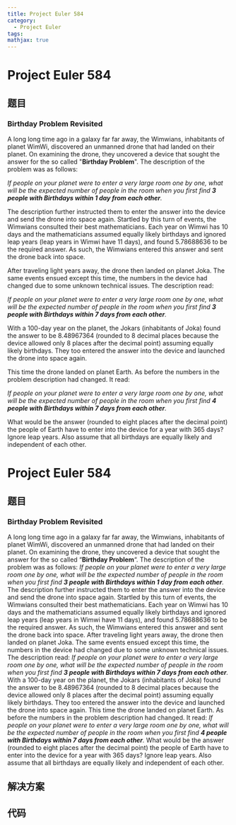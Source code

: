 ```yaml
---
title: Project Euler 584
category:
  - Project Euler
tags:
mathjax: true
---
```

<escape><!-- more --></escape>
    
# Project Euler 584
## 题目
### Birthday Problem Revisited


A long long time ago in a galaxy far far away, the Wimwians, inhabitants of planet WimWi, discovered an unmanned drone that had landed on their planet. On examining the drone, they uncovered a device that sought the answer for the so called "<b>Birthday Problem</b>". The description of the problem was as follows:

<i>If people on your planet were to enter a very large room one by one, what will be the expected number of people in the room when you first find <b>3 people with Birthdays within 1 day from each other</b>.</i>

The description further instructed them to enter the answer into the device and send the drone into space again. Startled by this turn of events, the Wimwians consulted their best mathematicians. Each year on Wimwi has 10 days and the mathematicians assumed equally likely birthdays and ignored leap years (leap years in Wimwi have 11 days), and found 5.78688636 to be the required answer. As such, the Wimwians entered this answer and sent the drone back into space.


After traveling light years away, the drone then landed on planet Joka. The same events ensued except this time, the numbers in the device had changed due to some unknown technical issues. The description read:

<i>If people on your planet were to enter a very large room one by one, what will be the expected number of people in the room when you first find <b>3 people with Birthdays within 7 days from each other</b>.</i>

With a 100-day year on the planet, the Jokars (inhabitants of Joka) found the answer to be 8.48967364 (rounded to 8 decimal places because the device allowed only 8 places after the decimal point) assuming equally likely birthdays. They too entered the answer into the device and launched the drone into space again.


This time the drone landed on planet Earth. As before the numbers in the problem description had changed. It read:

<i>If people on your planet were to enter a very large room one by one, what will be the expected number of people in the room when you first find <b>4 people with Birthdays within 7 days from each other</b>.</i>

What would be the answer (rounded to eight places after the decimal point) the people of Earth have to enter into the device for a year with 365 days? Ignore leap years. Also assume that all birthdays are equally likely and independent of each other.


# Project Euler 584
## 题目
### Birthday Problem Revisited

A long long time ago in a galaxy far far away, the Wimwians, inhabitants of planet WimWi, discovered an unmanned drone that had landed on their planet. On examining the drone, they uncovered a device that sought the answer for the so called “<b>Birthday Problem</b>“. The description of the problem was as follows:
<i>If people on your planet were to enter a very large room one by one, what will be the expected number of people in the room when you first find <b>3 people with Birthdays within 1 day from each other</b>.</i>
The description further instructed them to enter the answer into the device and send the drone into space again. Startled by this turn of events, the Wimwians consulted their best mathematicians. Each year on Wimwi has 10 days and the mathematicians assumed equally likely birthdays and ignored leap years (leap years in Wimwi have 11 days), and found 5.78688636 to be the required answer. As such, the Wimwians entered this answer and sent the drone back into space.
After traveling light years away, the drone then landed on planet Joka. The same events ensued except this time, the numbers in the device had changed due to some unknown technical issues. The description read:
<i>If people on your planet were to enter a very large room one by one, what will be the expected number of people in the room when you first find <b>3 people with Birthdays within 7 days from each other</b>.</i>
With a 100-day year on the planet, the Jokars (inhabitants of Joka) found the answer to be 8.48967364 (rounded to 8 decimal places because the device allowed only 8 places after the decimal point) assuming equally likely birthdays. They too entered the answer into the device and launched the drone into space again.
This time the drone landed on planet Earth. As before the numbers in the problem description had changed. It read:
<i>If people on your planet were to enter a very large room one by one, what will be the expected number of people in the room when you first find <b>4 people with Birthdays within 7 days from each other</b>.</i>
What would be the answer (rounded to eight places after the decimal point) the people of Earth have to enter into the device for a year with 365 days? Ignore leap years. Also assume that all birthdays are equally likely and independent of each other.


## 解决方案


## 代码


